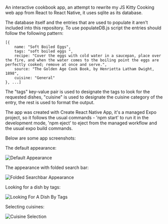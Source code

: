 An interactive cookbook app, an attempt to rewrite my JS Kitty Cooking web app from React to React Native, it uses sqlite as its database. 

The database itself and the entries that are used to populate it aren't included into this repository. To use populateDB.js script the entries should follow the following pattern:

    [{
        name: "Soft Boiled Eggs", 
        tags: "soft boiled eggs ",
        recipe: "Cover the eggs with cold water in a saucepan, place over the fire, and when the water comes to the boiling point the eggs are perfectly cooked; remove at once and serve.",
        source: "The Golden Age Cook Book, by Henrietta Latham Dwight, 1898",
        cuisine: "General"
    }, ...]

The "tags" key-value pair is used to designate the tags to look for the requested dishes, "cuisine" is used to designate the cuisine category of the entry, the rest is used to format the output.

The app was created with Create React Native App, it's a managed Expo project, so it follows the usual commands - 'npm start' to run it in the development mode, 'npm eject' to eject from the managed workflow and the usual expo build commands.

Below are some app screenshots:

The default appearance:

![Default Appearance](/screenshots/default_appearance.png)

The appearance with folded search bar:

![Folded Searchbar Appearance](/screenshots/folded_searchbar_appearance.png)

Looking for a dish by tags:

![Looking For A Dish By Tags](/screenshots/looking_for_a_dish_by_tags.png)

Selecting cuisines:

![Cuisine Selection](/screenshots/cuisine_selection.png)
